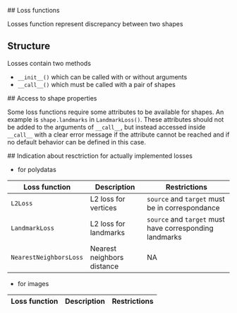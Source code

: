 ## Loss functions

Losses function represent discrepancy between two shapes

## Structure

Losses contain two methods

- `__init__()` which can be called with or without arguments
- `__call__()` which must be called with a pair of shapes

## Access to shape properties

Some loss functions require some attributes to be available for shapes. An example is `shape.landmarks` in `LandmarkLoss()`. These attributes should not be added to the arguments of `__call__`, but instead accessed inside `__call__` with a clear error message if the attribute cannot be reached and if no default behavior can be defined in this case.


## Indication about resctriction for actually implemented losses

- for polydatas

| Loss function          | Description                          | Restrictions                                            |
| ---------------------- | ------------------------------------ | ------------------------------------------------------- |
| `L2Loss`               | L2 loss for vertices                 | `source` and `target` must be in correspondance         |
| `LandmarkLoss`         | L2 loss for landmarks                | `source` and `target` must have corresponding landmarks |
| `NearestNeighborsLoss` | Nearest neighbors distance           | NA                                                      |

- for images 

| Loss function          | Description                          | Restrictions                                            |
| ---------------------- | ------------------------------------ | ------------------------------------------------------- |
